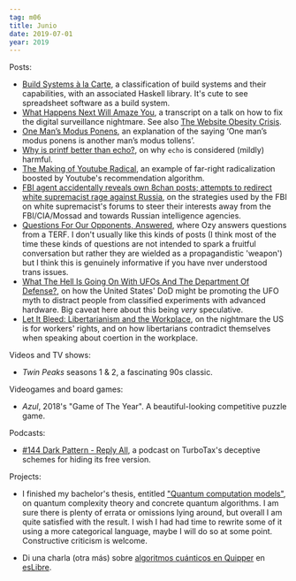 ```yaml
---
tag: m06
title: Junio
date: 2019-07-01
year: 2019
---
```


Posts:

- [Build Systems à la Carte](https://www.microsoft.com/en-us/research/uploads/prod/2018/03/build-systems-final.pdf), a classification of build systems and their capabilities, with an associated Haskell library. It's cute to see spreadsheet software as a build system.
- [What Happens Next Will Amaze You](https://idlewords.com/talks/what_happens_next_will_amaze_you.htm), a transcript on a talk on how to fix the digital surveillance nightmare. See also [The Website Obesity Crisis](https://idlewords.com/talks/website_obesity.htm).
- [One Man’s Modus Ponens](https://www.gwern.net/Modus), an explanation of the saying ‘One man’s modus ponens is another man’s modus tollens’.
- [Why is printf better than echo?](https://unix.stackexchange.com/a/65819/122262), on why `echo` is considered (mildly) harmful.
- [The Making of Youtube Radical](https://www.nytimes.com/interactive/2019/06/08/technology/youtube-radical.html), an example of far-right radicalization boosted by Youtube's recommendation algorithm.
- [FBI agent accidentally reveals own 8chan posts; attempts to redirect white supremacist rage against Russia](https://www.reddit.com/r/slatestarcodex/comments/c1nnsn/fbi_agent_accidentally_reveals_own_8chan_posts/erehxrq), on the strategies used by the FBI on white supremacist's forums to steer their interests away from the FBI/CIA/Mossad and towards Russian intelligence agencies.
- [Questions For Our Opponents, Answered](https://thingofthings.wordpress.com/2019/06/24/questions-for-our-opponents-answered/), where Ozy answers questions from a TERF. I don't usually like this kinds of posts (I think most of the time these kinds of questions are not intended to spark a fruitful conversation but rather they are wielded as a propagandistic 'weapon') but I think this is genuinely informative if you have nver understood trans issues.
- [What The Hell Is Going On With UFOs And The Department Of Defense?](https://www.thedrive.com/the-war-zone/27666/what-the-hell-is-going-on-with-ufos-and-department-of-defense), on how the United States' DoD might be promoting the UFO myth to distract people from classified experiments with advanced hardware. Big caveat here about this being *very* speculative.
- [Let It Bleed: Libertarianism and the Workplace](http://crookedtimber.org/2012/07/01/let-it-bleed-libertarianism-and-the-workplace/), on the nightmare the US is for workers' rights, and on how libertarians contradict themselves when speaking about coertion in the workplace.


Videos and TV shows:

- *Twin Peaks* seasons 1 & 2, a fascinating 90s classic.

Videogames and board games:

- *Azul*, 2018's "Game of The Year". A beautiful-looking competitive puzzle game.

Podcasts:

- [#144 Dark Pattern - Reply All](https://podcasts.nu/avsnitt/reply-all/144-dark-pattern), a podcast on TurboTax's deceptive schemes for hiding its free version.

Projects:

- I finished my bachelor's thesis, entitled ["Quantum computation models"](https://github.com/mx-psi/tfg/blob/master/tfg.pdf), on quantum complexity theory and concrete quantum algorithms. I am sure there is plenty of errata or omissions lying around, but overall I am quite satisfied with the result. I wish I had had time to rewrite some of it using a more categorical language, maybe I will do so at some point. Constructive criticism is welcome.

- Di una charla (otra más) sobre [algoritmos cuánticos en Quipper](https://mx-psi.github.io/quantum-algorithms) en [esLibre](https://eslib.re/2019/).
